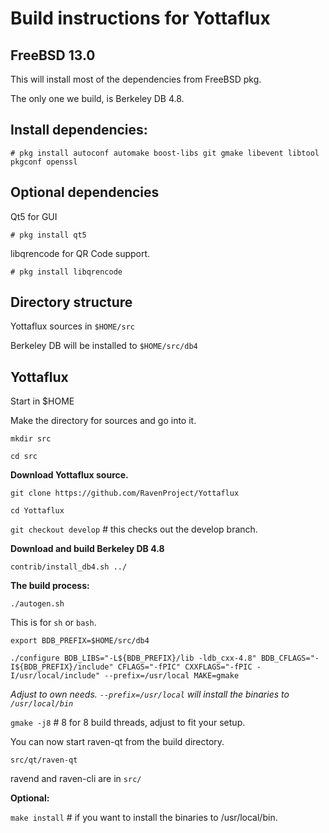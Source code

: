 Build instructions for Yottaflux 
=================================
FreeBSD 13.0
---------------------------------
This will install most of the dependencies from FreeBSD pkg.

The only one we build, is Berkeley DB 4.8.


Install dependencies:
----------------------------
`# pkg install autoconf automake boost-libs git gmake libevent libtool pkgconf openssl
`

Optional dependencies
----------------------
Qt5 for GUI

`# pkg install qt5`

libqrencode for QR Code support.

`# pkg install libqrencode`


Directory structure
------------------
Yottaflux sources in `$HOME/src`

Berkeley DB will be installed to `$HOME/src/db4`


Yottaflux
------------------

Start in $HOME

Make the directory for sources and go into it.

`mkdir src`

`cd src`

__Download Yottaflux source.__

`git clone https://github.com/RavenProject/Yottaflux`

`cd Yottaflux`

`git checkout develop` # this checks out the develop branch.

__Download and build Berkeley DB 4.8__

`contrib/install_db4.sh ../`

__The build process:__

`./autogen.sh`

This is for `sh` or `bash`. 

`export BDB_PREFIX=$HOME/src/db4`

`./configure BDB_LIBS="-L${BDB_PREFIX}/lib -ldb_cxx-4.8" BDB_CFLAGS="-I${BDB_PREFIX}/include" CFLAGS="-fPIC" CXXFLAGS="-fPIC -I/usr/local/include" --prefix=/usr/local MAKE=gmake`

_Adjust to own needs. `--prefix=/usr/local` will install the binaries to `/usr/local/bin`_


`gmake -j8`  # 8 for 8 build threads, adjust to fit your setup.

You can now start raven-qt from the build directory.

`src/qt/raven-qt`

ravend and raven-cli are in `src/`


__Optional:__

`make install`  # if you want to install the binaries to /usr/local/bin.





